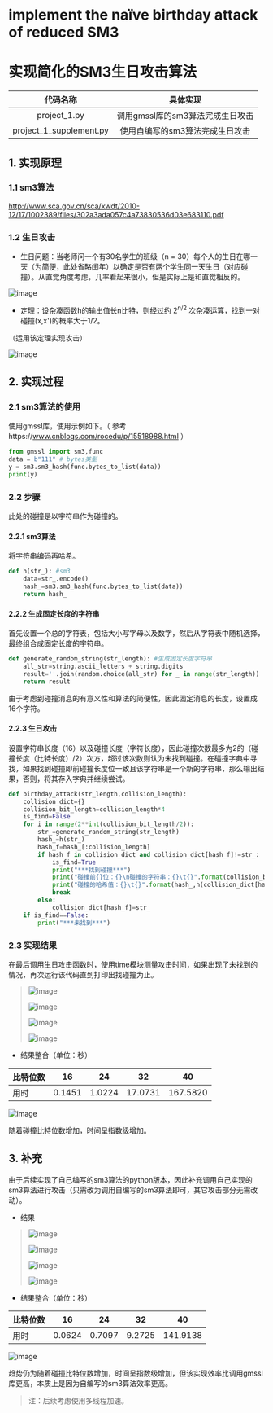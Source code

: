 # implement the naïve birthday attack of reduced SM3
# 实现简化的SM3生日攻击算法

|        代码名称         |             具体实现             |
| :---------------------: | :------------------------------: |
|      project_1.py       | 调用gmssl库的sm3算法完成生日攻击 |
| project_1_supplement.py | 使用自编写的sm3算法完成生日攻击  |

## 1. 实现原理
### 1.1 sm3算法
http://www.sca.gov.cn/sca/xwdt/2010-12/17/1002389/files/302a3ada057c4a73830536d03e683110.pdf
### 1.2 生日攻击
- 生日问题：当老师问一个有30名学生的班级（n = 30）每个人的生日在哪一天（为简便，此处省略闰年）以确定是否有两个学生同一天生日（对应碰撞）。从直觉角度考虑，几率看起来很小，但是实际上是和直觉相反的。

![image](./image/aef797f0-72ef-49e4-98c5-a6a7c37ac36c.png)

- 定理：设杂凑函数h的输出值长n比特，则经过约 $2^{n/2}$ 次杂凑运算，找到一对碰撞(x,x')的概率大于1/2。

（运用该定理实现攻击）

![image](./image/37763c06-3ca3-47c4-924d-2ad8fce28f49.png)

## 2. 实现过程
### 2.1 sm3算法的使用
使用gmssl库，使用示例如下。（ 参考https://www.cnblogs.com/rocedu/p/15518988.html ）
```python
from gmssl import sm3,func
data = b"111" # bytes类型
y = sm3.sm3_hash(func.bytes_to_list(data))
print(y)
```
### 2.2 步骤
此处的碰撞是以字符串作为碰撞的。

#### 2.2.1 sm3算法
将字符串编码再哈希。
```python
def h(str_): #sm3
    data=str_.encode()
    hash_=sm3.sm3_hash(func.bytes_to_list(data))
    return hash_
```
#### 2.2.2 生成固定长度的字符串
首先设置一个总的字符表，包括大小写字母以及数字，然后从字符表中随机选择，最终组合成固定长度的字符串。
```python
def generate_random_string(str_length): #生成固定长度字符串
    all_str=string.ascii_letters + string.digits
    result=''.join(random.choice(all_str) for _ in range(str_length))
    return result
```
由于考虑到碰撞消息的有意义性和算法的简便性，因此固定消息的长度，设置成16个字符。
#### 2.2.3 生日攻击
设置字符串长度（16）以及碰撞长度（字符长度），因此碰撞次数最多为2的（碰撞长度（比特长度）/2）次方，超过该次数则认为未找到碰撞。在碰撞字典中寻找，如果找到碰撞即前碰撞长度位一致且该字符串是一个新的字符串，那么输出结果，否则，将其存入字典并继续尝试。
```python
def birthday_attack(str_length,collision_length):
    collision_dict={}
    collision_bit_length=collision_length*4
    is_find=False
    for i in range(2**int(collision_bit_length/2)):
        str_=generate_random_string(str_length)
        hash_=h(str_)
        hash_f=hash_[:collision_length]
        if hash_f in collision_dict and collision_dict[hash_f]!=str_:
            is_find=True
            print("***找到碰撞***")
            print("碰撞前{}位：{}\n碰撞的字符串：{}\t{}".format(collision_bit_length,hash_f,str_,collision_dict[hash_f]))
            print("碰撞的哈希值：{}\t{}".format(hash_,h(collision_dict[hash_f])))
            break
        else:
            collision_dict[hash_f]=str_
    if is_find==False:
        print("***未找到***")
```
### 2.3 实现结果
在最后调用生日攻击函数时，使用time模块测量攻击时间，如果出现了未找到的情况，再次运行该代码直到打印出找碰撞为止。

> ![image](./image/60a515d3-cb85-4b44-8fa2-8e6ceb16d444.png)
>
> ![image](./image/41935e9c-faad-4b7f-88f7-aad2671c04f9.png)
>
> ![image](./image/68e94b70-4450-43b4-99c3-16c8e779dfa2.png)
>
> ![image](./image/f1a356a7-ad73-41c0-b2c4-77545e348130.png)

- 结果整合（单位：秒）

| 比特位数 | 16     | 24     | 32      | 40       |
| -------- | ------ | ------ | ------- | -------- |
| 用时     | 0.1451 | 1.0224 | 17.0731 | 167.5820 |

![image](./image/dce56668-fa82-4869-8247-c865846df89d.png)

随着碰撞比特位数增加，时间呈指数级增加。



## 3. 补充
由于后续实现了自己编写的sm3算法的python版本，因此补充调用自己实现的sm3算法进行攻击（只需改为调用自编写的sm3算法即可，其它攻击部分无需改动）。

- 结果

> ![image](./image/1b671ec1-2da5-4131-9152-dbd1207d8215.png)
> 
> ![image](./image/bbe1ceff-31f1-4f7a-a095-eae8808cb282.png)
>
> ![image](./image/c46d8bf5-a487-41a9-9393-d054c4e60f10.png)
> 
> ![image](./image/65801757-9017-4057-8555-3d2f26de126a.png)

- 结果整合（单位：秒）

| 比特位数 | 16     | 24     | 32     | 40       |
| -------- | ------ | ------ | ------ | -------- |
| 用时     | 0.0624 | 0.7097 | 9.2725 | 141.9138 |

![image](./image/4eb95f3e-cbd2-47d5-a358-fd0803a554a6.png)

趋势仍为随着碰撞比特位数增加，时间呈指数级增加，但该实现效率比调用gmssl库更高，本质上是因为自编写的sm3算法效率更高。

> 注：后续考虑使用多线程加速。
